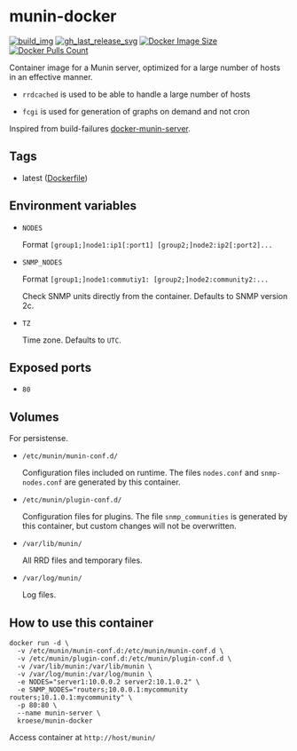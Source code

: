 munin-docker
=============

[![build_img]][build_url]
[![gh_last_release_svg]][munin-docker-hub]
[![Docker Image Size]][munin-docker-hub]
[![Docker Pulls Count]][munin-docker-hub]

[build_url]: https://github.com/kroese/munin-docker/actions
[munin-docker-hub]: https://hub.docker.com/r/kroese/munin-docker

[build_img]: https://github.com/kroese/munin-docker/actions/workflows/build.yml/badge.svg
[Docker Image Size]: https://img.shields.io/docker/image-size/kroese/munin-docker/latest
[Docker Pulls Count]: https://img.shields.io/docker/pulls/kroese/munin-docker.svg?style=flat
[gh_last_release_svg]: https://img.shields.io/docker/v/kroese/munin-docker?arch=amd64&sort=date


Container image for a Munin server, optimized for a large number of hosts in an effective manner.

* `rrdcached` is used to be able to handle a large number of hosts

* `fcgi` is used for generation of graphs on demand and not cron

Inspired from build-failures [docker-munin-server](https://github.com/build-failure/docker-munin-server).

## Tags

* latest ([Dockerfile](https://github.com/kroese/munin-docker/blob/master/Dockerfile))

## Environment variables

* `NODES`

    Format `[group1;]node1:ip1[:port1] [group2;]node2:ip2[:port2]...`

* `SNMP_NODES`

    Format `[group1;]node1:commutiy1: [group2;]node2:community2:...`

    Check SNMP units directly from the container. Defaults to SNMP version 2c.

* `TZ`

    Time zone. Defaults to `UTC`.

## Exposed ports

* `80`

## Volumes

For persistense.

* `/etc/munin/munin-conf.d/`

    Configuration files included on runtime. The files `nodes.conf` and `snmp-nodes.conf` are generated by this container.

* `/etc/munin/plugin-conf.d/`

    Configuration files for plugins. The file `snmp_communities` is generated by this container, but custom changes will not be overwritten.

* `/var/lib/munin/`

    All RRD files and temporary files.

* `/var/log/munin/`

    Log files.

## How to use this container

```
docker run -d \
  -v /etc/munin/munin-conf.d:/etc/munin/munin-conf.d \
  -v /etc/munin/plugin-conf.d:/etc/munin/plugin-conf.d \
  -v /var/lib/munin:/var/lib/munin \
  -v /var/log/munin:/var/log/munin \
  -e NODES="server1:10.0.0.2 server2:10.1.0.2" \
  -e SNMP_NODES="routers;10.0.0.1:mycommunity routers;10.1.0.1:mycommunity" \
  -p 80:80 \
  --name munin-server \
  kroese/munin-docker
```

Access container at `http://host/munin/`


